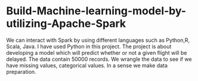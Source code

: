 # Build-Machine-learning-model-by-utilizing-Apache-Spark
We can interact with  Spark by using different languages such as Python,R, Scala, Java.  I have used Python in this project. The project is about  developing  a model which will predict whether or not a given flight will be delayed. The data contain  50000 records. We  wrangle the data to see if we have missing values, categorical values. In a sense we make data preparation.  
